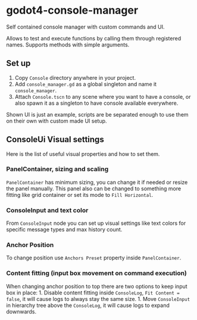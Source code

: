 # godot4-console-manager
Self contained console manager with custom commands and UI.

Allows to test and execute functions by calling them through registered names. Supports methods with simple arguments.

## Set up
1. Copy `Console` directory anywhere in your project.
1. Add `console_manager.gd` as a global singleton and name it `console_manager`.
1. Attach `Console.tscn` to any scene where you want to have a console, or also spawn it as a singleton to have console available everywhere.

Shown UI is just an example, scripts are be separated enough to use them on their own with custom made UI setup.

## ConsoleUi Visual settings
Here is the list of useful visual properties and how to set them.

### PanelContainer, sizing and scaling
`PanelContainer` has minimum sizing, you can change it if needed or resize the panel manually.
This panel also can be changed to something more fitting like grid container or set its mode to `Fill Horizontal`.

### ConsoleInput and text color
From `ConsoleInput` node you can set up visual settings like text colors for specific message types and max history count.

### Anchor Position
To change position use `Anchors Preset` property inside `PanelContainer`.

### Content fitting (input box movement on command execution)
When changing anchor position to top there are two options to keep input box in place:
	1. Disable content fitting inside `ConsoleLog`, `Fit Content = false`, it will cause logs to always stay the same size.
	1. Move `ConsoleInput` in hierarchy tree above the `ConsoleLog`, it will cause logs to expand downwards.
